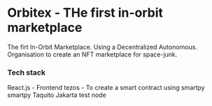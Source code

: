 # Orbitex - THe first in-orbit  marketplace
The firt In-Orbit Marketplace. Using a Decentralized Autonomous. Organisation to create an NFT marketplace for space-junk.

### Tech stack
React.js - Frontend
tezos - To create a smart contract using smartpy
smartpy
Taquito
Jakarta test node

